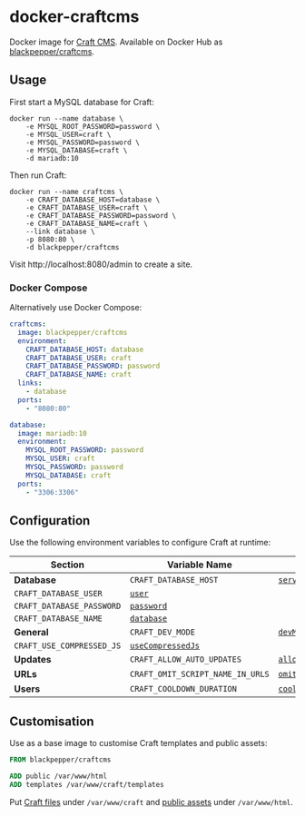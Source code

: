 # docker-craftcms

Docker image for [Craft CMS](https://craftcms.com/). Available on Docker Hub as [blackpepper/craftcms](https://hub.docker.com/r/blackpepper/craftcms/).

## Usage

First start a MySQL database for Craft:

```Shell
docker run --name database \
	-e MYSQL_ROOT_PASSWORD=password \
	-e MYSQL_USER=craft \
	-e MYSQL_PASSWORD=password \
	-e MYSQL_DATABASE=craft \
	-d mariadb:10
```

Then run Craft:

```Shell
docker run --name craftcms \
	-e CRAFT_DATABASE_HOST=database \
	-e CRAFT_DATABASE_USER=craft \
	-e CRAFT_DATABASE_PASSWORD=password \
	-e CRAFT_DATABASE_NAME=craft \
	--link database \
	-p 8080:80 \
	-d blackpepper/craftcms
```

Visit http://localhost:8080/admin to create a site.

### Docker Compose

Alternatively use Docker Compose:

```YAML
craftcms:
  image: blackpepper/craftcms
  environment:
    CRAFT_DATABASE_HOST: database
    CRAFT_DATABASE_USER: craft
    CRAFT_DATABASE_PASSWORD: password
    CRAFT_DATABASE_NAME: craft
  links:
    - database
  ports:
    - "8080:80"

database:
  image: mariadb:10
  environment:
    MYSQL_ROOT_PASSWORD: password
    MYSQL_USER: craft
    MYSQL_PASSWORD: password
    MYSQL_DATABASE: craft
  ports:
    - "3306:3306"
```

## Configuration

Use the following environment variables to configure Craft at runtime:

Section | Variable Name | Craft Setting
--------|---------------|--------------
**Database** | `CRAFT_DATABASE_HOST` | [`server`](https://craftcms.com/docs/installing#step-4-tell-craft-how-to-connect-to-your-database)
| `CRAFT_DATABASE_USER` | [`user`](https://craftcms.com/docs/installing#step-4-tell-craft-how-to-connect-to-your-database)
| `CRAFT_DATABASE_PASSWORD` | [`password`](https://craftcms.com/docs/installing#step-4-tell-craft-how-to-connect-to-your-database)
| `CRAFT_DATABASE_NAME` | [`database`](https://craftcms.com/docs/installing#step-4-tell-craft-how-to-connect-to-your-database)
**General** | `CRAFT_DEV_MODE` | [`devMode`](https://craftcms.com/docs/config-settings#devMode)
| `CRAFT_USE_COMPRESSED_JS` | [`useCompressedJs`](https://craftcms.com/docs/config-settings#useCompressedJs)
**Updates** | `CRAFT_ALLOW_AUTO_UPDATES` | [`allowAutoUpdates`](https://craftcms.com/docs/config-settings#allowAutoUpdates)
**URLs** | `CRAFT_OMIT_SCRIPT_NAME_IN_URLS` | [`omitScriptNameInUrls`](https://craftcms.com/docs/config-settings#omitScriptNameInUrls)
**Users** | `CRAFT_COOLDOWN_DURATION` | [`cooldownDuration`](https://craftcms.com/docs/config-settings#cooldownDuration)

## Customisation

Use as a base image to customise Craft templates and public assets:

```Dockerfile
FROM blackpepper/craftcms

ADD public /var/www/html
ADD templates /var/www/craft/templates
```

Put [Craft files](https://craftcms.com/docs/folder-structure) under `/var/www/craft` and
[public assets](https://craftcms.com/docs/installing#step-1-upload-the-files) under `/var/www/html`.
